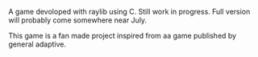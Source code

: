 A game devoloped with raylib using C. Still work in progress. Full version will probably come somewhere near July.

This game is a fan made project inspired from aa game published by general adaptive.
